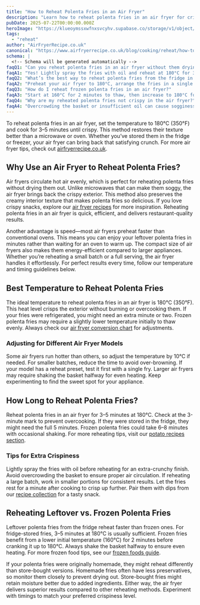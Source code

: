 ```yaml
---
title: "How to Reheat Polenta Fries in an Air Fryer"
description: "Learn how to reheat polenta fries in an air fryer for crispy perfection. Get the best temperature, time, and tips for leftovers at airfryerrecipe.co.uk."
pubDate: 2025-07-22T00:00:00.000Z
heroImage: "https://klueoymssxwfnxsvcyhv.supabase.co/storage/v1/object/public/Shmucket/how-to-reheat-polenta-fries-in-air-fryer.png"
tags:
  - "reheat"
author: "AirFryerRecipe.co.uk"
canonical: "https://www.airfryerrecipe.co.uk/blog/cooking/reheat/how-to-reheat-polenta-fries-in-air-fryer"
schema: |
  <!-- Schema will be generated automatically -->
faqQ1: "Can you reheat polenta fries in an air fryer without them drying out?"
faqA1: "Yes! Lightly spray the fries with oil and reheat at 180°C for 3–5 minutes. The air fryer’s rapid circulation keeps them crispy without drying the interior. Avoid overcooking by checking them halfway."
faqQ2: "What’s the best way to reheat polenta fries from the fridge in an air fryer?"
faqA2: "Preheat your air fryer to 180°C, arrange the fries in a single layer, and cook for 3–5 minutes. Shake the basket halfway for even crispiness. This method works better than microwaving."
faqQ3: "How do I reheat frozen polenta fries in an air fryer?"
faqA3: "Start at 160°C for 2 minutes to thaw, then increase to 180°C for 4–6 minutes. Shake the basket every 2 minutes. Frozen fries may need slightly longer than refrigerated ones."
faqQ4: "Why are my reheated polenta fries not crispy in the air fryer?"
faqA4: "Overcrowding the basket or insufficient oil can cause sogginess. Reheat in small batches, lightly spray with oil, and ensure your air fryer is preheated. Check our cleaning guide at <a href=https://www.airfryerrecipe.co.uk/air-fryer-cleaner>airfryerrecipe.co.uk</a> for maintenance tips."
---
```

<p>To reheat polenta fries in an air fryer, set the temperature to 180°C (350°F) and cook for 3–5 minutes until crispy. This method restores their texture better than a microwave or oven. Whether you’ve stored them in the fridge or freezer, your air fryer can bring back that satisfying crunch. For more air fryer tips, check out <a href=https://www.airfryerrecipe.co.uk>airfryerrecipe.co.uk</a>.</p>

<h2>Why Use an Air Fryer to Reheat Polenta Fries?</h2>
<p>Air fryers circulate hot air evenly, which is perfect for reheating polenta fries without drying them out. Unlike microwaves that can make them soggy, the air fryer brings back the crispy exterior. This method also preserves the creamy interior texture that makes polenta fries so delicious. If you love crispy snacks, explore our <a href=https://www.airfryerrecipe.co.uk/recipes>air fryer recipes</a> for more inspiration. Reheating polenta fries in an air fryer is quick, efficient, and delivers restaurant-quality results.</p>

<p>Another advantage is speed—most air fryers preheat faster than conventional ovens. This means you can enjoy your leftover polenta fries in minutes rather than waiting for an oven to warm up. The compact size of air fryers also makes them energy-efficient compared to larger appliances. Whether you’re reheating a small batch or a full serving, the air fryer handles it effortlessly. For perfect results every time, follow our temperature and timing guidelines below.</p>

<h2>Best Temperature to Reheat Polenta Fries</h2>
<p>The ideal temperature to reheat polenta fries in an air fryer is 180°C (350°F). This heat level crisps the exterior without burning or overcooking them. If your fries were refrigerated, you might need an extra minute or two. Frozen polenta fries may require a slightly lower temperature initially to thaw evenly. Always check our <a href=https://www.airfryerrecipe.co.uk/air-fryer-conversion-chart>air fryer conversion chart</a> for adjustments.</p>

<h3>Adjusting for Different Air Fryer Models</h3>
<p>Some air fryers run hotter than others, so adjust the temperature by 10°C if needed. For smaller batches, reduce the time to avoid over-browning. If your model has a reheat preset, test it first with a single fry. Larger air fryers may require shaking the basket halfway for even heating. Keep experimenting to find the sweet spot for your appliance.</p>

<h2>How Long to Reheat Polenta Fries?</h2>
<p>Reheat polenta fries in an air fryer for 3–5 minutes at 180°C. Check at the 3-minute mark to prevent overcooking. If they were stored in the fridge, they might need the full 5 minutes. Frozen polenta fries could take 6–8 minutes with occasional shaking. For more reheating tips, visit our <a href=https://www.airfryerrecipe.co.uk/recipe-category/potatoes>potato recipes section</a>.</p>

<h3>Tips for Extra Crispiness</h3>
<p>Lightly spray the fries with oil before reheating for an extra-crunchy finish. Avoid overcrowding the basket to ensure proper air circulation. If reheating a large batch, work in smaller portions for consistent results. Let the fries rest for a minute after cooking to crisp up further. Pair them with dips from our <a href=https://www.airfryerrecipe.co.uk/recipes>recipe collection</a> for a tasty snack.</p>

<h2>Reheating Leftover vs. Frozen Polenta Fries</h2>
<p>Leftover polenta fries from the fridge reheat faster than frozen ones. For fridge-stored fries, 3–5 minutes at 180°C is usually sufficient. Frozen fries benefit from a lower initial temperature (160°C) for 2 minutes before cranking it up to 180°C. Always shake the basket halfway to ensure even heating. For more frozen food tips, see our <a href=https://www.airfryerrecipe.co.uk/recipe-category/frozen-foods>frozen foods guide</a>.</p>

<p>If your polenta fries were originally homemade, they might reheat differently than store-bought versions. Homemade fries often have less preservatives, so monitor them closely to prevent drying out. Store-bought fries might retain moisture better due to added ingredients. Either way, the air fryer delivers superior results compared to other reheating methods. Experiment with timings to match your preferred crispiness level.</p>

